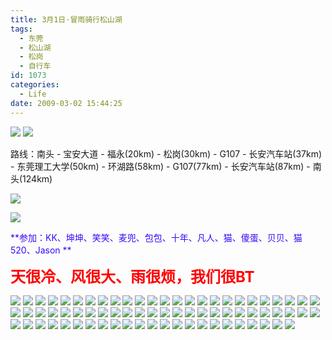 ```yaml
---
title: 3月1日·冒雨骑行松山湖
tags:
  - 东莞
  - 松山湖
  - 松岗
  - 自行车
id: 1073
categories:
  - Life
date: 2009-03-02 15:44:25
---
```


![](/images/2009/03/02_02_154425_10913.jpg) 
![](/images/2009/03/02_02_154425_0_6708.jpg) 

路线：南头 - 宝安大道 - 福永(20km) - 松岗(30km) - G107 - 长安汽车站(37km) - 东莞理工大学(50km) - 环湖路(58km) - G107(77km) - 长安汽车站(87km) - 南头(124km) 

![](/images/2009/03/02_02_154425_51_6717.jpg) 

![](/images/2009/03/02_02_154425_28_6715.jpg) 

<font color="#3809f7">**参加：KK、坤坤、笑笑、麦兜、包包、十年、凡人、猫、傻蛋、贝贝、猫520、Jason **</font>

**<font color="#ff0000"><font size="5">天很冷、风很大、雨很烦，我们很BT</font></font>** 

![](/images/2009/03/02_02_154425_1_10917.jpg) 
![](/images/2009/03/02_02_154425_2_10918.jpg) 
![](/images/2009/03/02_02_154425_3_10919.jpg) 
![](/images/2009/03/02_02_154425_4_10920.jpg) 
![](/images/2009/03/02_02_154425_5_10921.jpg) 
![](/images/2009/03/02_02_154425_6_10922.jpg) 
![](/images/2009/03/02_02_154425_7_10923.jpg) 
![](/images/2009/03/02_02_154425_8_10924.jpg) 
![](/images/2009/03/02_02_154425_9_10925.jpg) 
![](/images/2009/03/02_02_154425_10_10926.jpg) 
![](/images/2009/03/02_02_154425_11_6709.jpg) 
![](/images/2009/03/02_02_154425_12_10928.jpg) 
![](/images/2009/03/02_02_154425_13_10929.jpg) 
![](/images/2009/03/02_02_154425_14_10930.jpg) 
![](/images/2009/03/02_02_154425_15_10931.jpg) 
![](/images/2009/03/02_02_154425_16_10932.jpg) 
![](/images/2009/03/02_02_154425_17_6710.jpg) 
![](/images/2009/03/02_02_154425_19_10934.jpg) 
![](/images/2009/03/02_02_154425_20_6711.jpg) 
![](/images/2009/03/02_02_154425_21_6712.jpg) 
![](/images/2009/03/02_02_154425_22_6713.jpg) 
![](/images/2009/03/02_02_154425_23_10938.jpg) 
![](/images/2009/03/02_02_154425_24_10939.jpg) 
![](/images/2009/03/02_02_154425_25_10940.jpg) 
![](/images/2009/03/02_02_154425_26_6714.jpg) 
![](/images/2009/03/02_02_154425_27_10942.jpg) 
![](/images/2009/03/02_02_154425_29_10943.jpg) 
![](/images/2009/03/02_02_154425_30_10944.jpg) 
![](/images/2009/03/02_02_154425_31_10945.jpg) 
![](/images/2009/03/02_02_154425_32_10946.jpg) 
![](/images/2009/03/02_02_154425_33_10947.jpg) 
![](/images/2009/03/02_02_154425_34_10948.jpg) 
![](/images/2009/03/02_02_154425_35_10949.jpg) 
![](/images/2009/03/02_02_154425_36_10950.jpg) 
![](/images/2009/03/02_02_154425_37_10951.jpg) 
![](/images/2009/03/02_02_154425_38_10952.jpg) 
![](/images/2009/03/02_02_154425_39_6716.jpg) 
![](/images/2009/03/02_02_154425_40_10954.jpg) 
![](/images/2009/03/02_02_154425_41_10955.jpg) 
![](/images/2009/03/02_02_154425_42_10956.jpg) 
![](/images/2009/03/02_02_154425_43_10957.jpg) 
![](/images/2009/03/02_02_154425_44_10958.jpg) 
![](/images/2009/03/02_02_154425_45_10959.jpg) 
![](/images/2009/03/02_02_154425_46_10960.jpg) 
![](/images/2009/03/02_02_154425_47_10961.jpg) 
![](/images/2009/03/02_02_154425_48_10962.jpg) 
![](/images/2009/03/02_02_154425_49_10963.jpg) 
![](/images/2009/03/02_02_154425_50_10964.jpg) 
![](/images/2009/03/02_02_154425_52_10965.jpg) 
![](/images/2009/03/02_02_154425_53_10966.jpg) 
![](/images/2009/03/02_02_154425_54_10967.jpg) 
![](/images/2009/03/02_02_154425_55_10968.jpg) 
![](/images/2009/03/02_02_154425_56_10969.jpg) 
![](/images/2009/03/02_02_154425_57_10970.jpg) 
![](/images/2009/03/02_02_154425_58_10971.jpg) 
![](/images/2009/03/02_02_154425_59_10972.jpg) 
![](/images/2009/03/02_02_154425_60_10973.jpg) 
![](/images/2009/03/02_02_154425_61_10974.jpg) 
![](/images/2009/03/02_02_154425_62_10975.jpg) 
![](/images/2009/03/02_02_154425_63_10976.jpg) 
![](/images/2009/03/02_02_154425_64_10977.jpg) 
![](/images/2009/03/02_02_154425_65_10978.jpg) 
![](/images/2009/03/02_02_154425_66_10979.jpg) 
![](/images/2009/03/02_02_154425_67_6718.jpg) 
![](/images/2009/03/02_02_154425_68_10981.jpg) 
![](/images/2009/03/02_02_154425_69_10982.jpg) 
![](/images/2009/03/02_02_154425_70_10983.jpg) 
![](/images/2009/03/02_02_154425_71_10984.jpg) 
![](/images/2009/03/02_02_154425_72_6719.jpg) 
![](/images/2009/03/02_02_154425_73_10986.jpg) 
![](/images/2009/03/02_02_154425_74_10987.jpg) 
![](/images/2009/03/02_02_154425_75_10988.jpg) 
![](/images/2009/03/02_02_154425_76_10989.jpg)